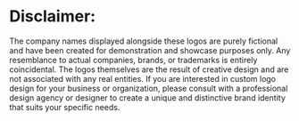 # Disclaimer:
The company names displayed alongside these logos are purely fictional and have been created for demonstration and showcase purposes only. Any resemblance to actual companies, brands, or trademarks is entirely coincidental. The logos themselves are the result of creative design and are not associated with any real entities. If you are interested in custom logo design for your business or organization, please consult with a professional design agency or designer to create a unique and distinctive brand identity that suits your specific needs.
